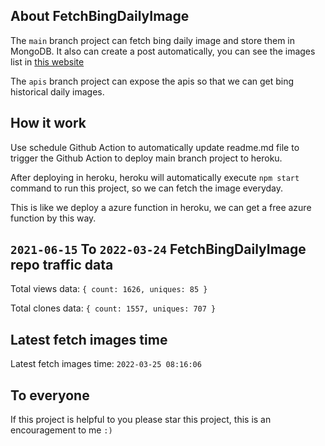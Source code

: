 ## About FetchBingDailyImage

The `main` branch project can fetch bing daily image and store them in MongoDB.
It also can create a post automatically, you can see the images list in [this website](https://oursalbum.netlify.app)

The `apis` branch project can expose the apis so that we can get bing historical daily images.

## How it work

Use schedule Github Action to automatically update readme.md file to trigger the Github Action to deploy main branch project to heroku.

After deploying in heroku, heroku will automatically execute `npm start` command to run this project, so we can fetch the image everyday.

This is like we deploy a azure function in heroku, we can get a free azure function by this way.

## `2021-06-15` To `2022-03-24` FetchBingDailyImage repo traffic data

Total views data: `{ count: 1626, uniques: 85 }`

Total clones data: `{ count: 1557, uniques: 707 }`

## Latest fetch images time

Latest fetch images time: `2022-03-25 08:16:06`

## To everyone

If this project is helpful to you please star this project, this is an encouragement to me `:)`



